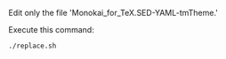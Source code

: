 Edit only the file 'Monokai_for_TeX.SED-YAML-tmTheme.'

Execute this command:

```
./replace.sh
```

